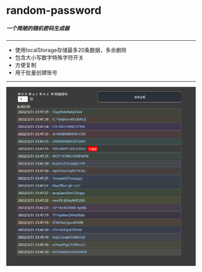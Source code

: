 # random-password
##### 一个简陋的随机密码生成器
---

- 使用localStorage存储最多20条数据，多余删除
- 包含大小写数字特殊字符开关
- 方便复制
- 用于批量创建账号

---

![1](images/2022-03-31-234759.png)
